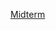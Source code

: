 [Midterm](https://rgphysicsnb.blogspot.com/b/post-preview?token=sX041GEBAAA.2vqlHQfY_L7eOnh-h3viEUWXSEnv61P1c84IuTR5dIK_qXOo3jLrFkP3Nmn6Fc-Wre8uvx4s-BdpdRblHWA0eQ.3uo4XJvaJcrj-6YTaFX6CQ&postId=689764101202040637&type=POST)
